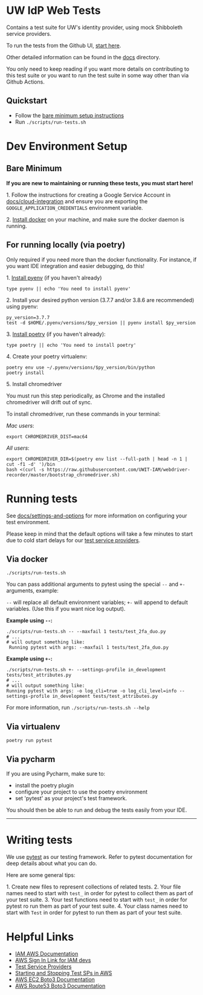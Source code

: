# UW IdP Web Tests

Contains a test suite for UW's identity provider, using mock Shibboleth service providers.

To run the tests from the Github UI, [start here](docs/github-actions.md#run-the-tests).

Other detailed information can be found in the [docs](docs) directory.

You only need to keep reading if you want more details on contributing to this
test suite or you want to run the test suite in some way other than via Github Actions.

## Quickstart

- Follow the [bare minimum setup instructions](#bare-minimum)
- Run `./scripts/run-tests.sh`

# Dev Environment Setup

## Bare Minimum 

**If you are new to maintaining or running these tests, you must start here!**

1\. Follow the instructions for creating a Google Service Account in 
[docs/cloud-integration](docs/cloud-integration.md#CreatingAServiceAccount) and ensure you are 
exporting the `GOOGLE_APPLICATION_CREDENTIALS` environment variable.

2\. [Install docker](https://docs.docker.com/get-docker/) on your machine, 
    and make sure the docker daemon is running.

## For running locally (via poetry)

Only required if you need more than the docker functionality. 
For instance, if you want IDE integration and easier debugging, do this!

1\. [Install pyenv](https://github.com/pyenv/pyenv#installation) (if you haven't already)

```
type pyenv || echo 'You need to install pyenv'
```


2\. Install your desired python version (3.7.7 and/or 3.8.6 are recommended) using pyenv:

```
py_version=3.7.7
test -d $HOME/.pyenv/versions/$py_version || pyenv install $py_version
```

3\. [Install poetry](https://python-poetry.org/docs/#osx--linux--bashonwindows-install-instructions) (if you haven't already):

```
type poetry || echo 'You need to install poetry'
```


4\. Create your poetry virtualenv:

```
poetry env use ~/.pyenv/versions/$py_version/bin/python
poetry install
```

5\. Install chromedriver

You must run this step periodically, as Chrome and the installed chromedriver will
drift out of sync. 

To install chromedriver, run these commands in your terminal:

*Mac users*: 

```
export CHROMEDRIVER_DIST=mac64
```

*All users*:

```
export CHROMEDRIVER_DIR=$(poetry env list --full-path | head -n 1 | cut -f1 -d' ')/bin
bash <(curl -s https://raw.githubusercontent.com/UWIT-IAM/webdriver-recorder/master/bootstrap_chromedriver.sh)
```

# Running tests

See [docs/settings-and-options](docs/settings-and-options.md)
for more information on configuring your test environment.

Please keep in mind that the default options will take a few minutes to start due to cold start delays for our
[test service providers](docs/test-service-providers.md).


## Via docker

```
./scripts/run-tests.sh
```

You can pass additional arguments to pytest using the 
special `--` and `+-` arguments, example:

`--` will replace all default environment variables; `+-` will append to default 
variables. (Use this if you want nice log output).

**Example using `--`:**

```
./scripts/run-tests.sh -- --maxfail 1 tests/test_2fa_duo.py
# ...
# will output something like:
 Running pytest with args: --maxfail 1 tests/test_2fa_duo.py
```

**Example using `+-`:**
```
./scripts/run-tests.sh +- --settings-profile in_development tests/test_attributes.py
# ...
# will output something like: 
Running pytest with args: -o log_cli=true -o log_cli_level=info --settings-profile in_development tests/test_attributes.py
```

For more information, run `./scripts/run-tests.sh --help`


## Via virtualenv

```
poetry run pytest
```

## Via pycharm

If you are using Pycharm, make sure to:

- install the poetry plugin
-  configure your project to use the poetry environment 
- set 'pytest' as your project's test framework.

You should then be able to run and debug the tests easily from your IDE.

---

# Writing tests

We use [pytest](https://pytest.org) as our testing framework. Refer to pytest documentation for deep details about 
what you can do.

Here are some general tips:

1\. Create new files to represent collections of related tests.
2\. Your file names need to start with `test_` in order for pytest to collect them as part of your test suite.
3\. Your test functions need to start with `test_` in order for pytest ro run them as part of your test suite.
4\. Your class names need to start with `Test` in order for pytest to run them as part of your test suite.


# Helpful Links

- [IAM AWS Documentation](https://wiki.cac.washington.edu/pages/viewpage.action?pageId=85600799)
- [AWS Sign In Link for IAM devs](https://idp.u.washington.edu/idp/profile/SAML2/Unsolicited/SSO?providerId=urn:amazon:webservices)
- [Test Service Providers](https://wiki.cac.washington.edu/display/SMW/Test+Service+Providers)
- [Starting and Stopping Test SPs in AWS](https://wiki.cac.washington.edu/display/SMW/Starting+and+Stopping+a+Test+SP+in+AWS)
- [AWS EC2 Boto3 Documentation](https://boto3.amazonaws.com/v1/documentation/api/latest/reference/services/ec2.html)
- [AWS Route53 Boto3 Documentation](https://boto3.amazonaws.com/v1/documentation/api/latest/reference/services/route53.html)
